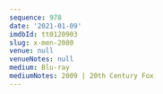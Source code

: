 ```yaml
---
sequence: 978
date: '2021-01-09'
imdbId: tt0120903
slug: x-men-2000
venue: null
venueNotes: null
medium: Blu-ray
mediumNotes: 2009 | 20th Century Fox
---
```


